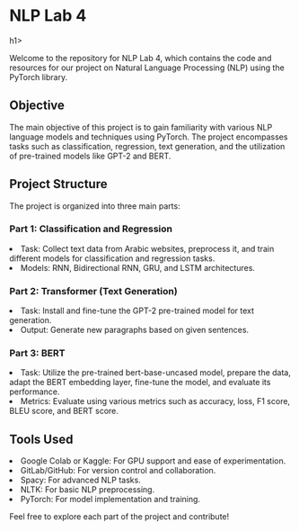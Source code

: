 <h1>NLP Lab 4</h1>h1>
<p>Welcome to the repository for NLP Lab 4, which contains the code and resources for our project on Natural Language Processing (NLP) using the PyTorch library.</p>

<h2>Objective</h2>
<p>The main objective of this project is to gain familiarity with various NLP language models and techniques using PyTorch. The project encompasses tasks such as classification, regression, text generation, and the utilization of pre-trained models like GPT-2 and BERT.</p>

<h2>Project Structure</h2>
<p>The project is organized into three main parts:</p>

<h3>Part 1: Classification and Regression</h3>
<li>Task: Collect text data from Arabic websites, preprocess it, and train different models for classification and regression tasks.</li>
<li>Models: RNN, Bidirectional RNN, GRU, and LSTM architectures.</li>
<h3>Part 2: Transformer (Text Generation)</h3>
<li>Task: Install and fine-tune the GPT-2 pre-trained model for text generation.</li>
<li>Output: Generate new paragraphs based on given sentences.</li>
<h3>Part 3: BERT</h3>
<li>Task: Utilize the pre-trained bert-base-uncased model, prepare the data, adapt the BERT embedding layer, fine-tune the model, and evaluate its performance.</li>
<li>Metrics: Evaluate using various metrics such as accuracy, loss, F1 score, BLEU score, and BERT score.</li>

<h2>Tools Used</h2>
<li>Google Colab or Kaggle: For GPU support and ease of experimentation.</li>
<li>GitLab/GitHub: For version control and collaboration.</li>
<li>Spacy: For advanced NLP tasks.</li>
<li>NLTK: For basic NLP preprocessing.</li>
<li>PyTorch: For model implementation and training.</li>
<p>Feel free to explore each part of the project and contribute!</p>
